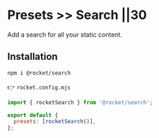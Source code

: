 # Presets >> Search ||30

Add a search for all your static content.

## Installation

```bash
npm i @rocket/search
```

👉 `rocket.config.mjs`

```js
import { rocketSearch } from '@rocket/search';

export default {
  presets: [rocketSearch()],
};
```
